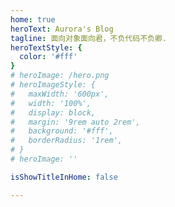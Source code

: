 ```yaml
---
home: true
heroText: Aurora's Blog
tagline: 面向对象面向君，不负代码不负卿.
heroTextStyle: {
  color: '#fff'
}
# heroImage: /hero.png
# heroImageStyle: {
#   maxWidth: '600px',
#   width: '100%',
#   display: block,
#   margin: '9rem auto 2rem',
#   background: '#fff',
#   borderRadius: '1rem',
# }
# heroImage: ''

isShowTitleInHome: false

---
```

<!-- ---
home: true
heroText: Auraro's Blog
tagline: 面向对象面向君，不负代码不负卿.
# heroImage: /back.png
# heroImageStyle: {
#   maxHeight: '200px',
#   display: block,
#   margin: '6rem auto 1.5rem',
#   borderRadius: '50%',
#   boxShadow: '0 5px 18px rgba(0,0,0,0.2)'
# }
bgImageStyle: {
  height: '450px'
}
isShowTitleInHome: false
actionText: Guide
actionLink: /
features:
- title: 关于我
  details: AuroraJ。
- title: 分享技术和算法
  details: 百炼成钢。
- title: 生活点点滴滴
  details: 记录生活中美好的时刻，把生命中的点点滴滴都堆积成无法比拟的幸福。

footer: Hep Licensed | Copyright © 2022-present AuroraJ
--- -->

